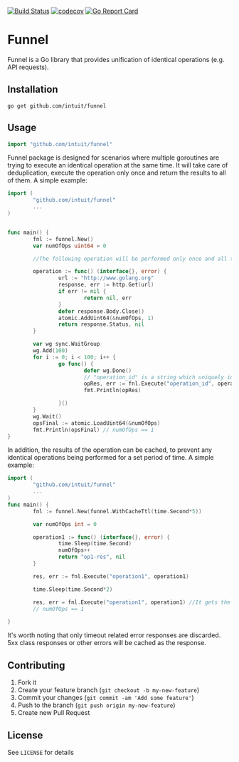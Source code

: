 [![Build Status](https://travis-ci.org/intuit/funnel.svg?branch=master)](https://travis-ci.org/intuit/funnel)
[![codecov](https://codecov.io/gh/intuit/funnel/branch/master/graph/badge.svg)](https://codecov.io/gh/intuit/funnel)
[![Go Report Card](https://goreportcard.com/badge/github.com/intuit/funnel)](https://goreportcard.com/report/github.com/intuit/funnel)



# Funnel #

Funnel is a Go library that provides unification of identical operations (e.g. API requests).

## Installation

```
go get github.com/intuit/funnel
```

## Usage ##

```go
import "github.com/intuit/funnel"
```

Funnel package is designed for scenarios where multiple goroutines are trying to execute an identical operation at the same time. It will take care of deduplication, execute the operation only once and return the results to all of them.
A simple example:
```go
import (
        "github.com/intuit/funnel"
        ...
)


func main() {
        fnl := funnel.New()
        var numOfOps uint64 = 0

        //The following operation will be performed only once and all the 100 goroutines will get the same result

        operation := func() (interface{}, error) {
                url := "http://www.golang.org"
                response, err := http.Get(url)
                if err != nil {
                        return nil, err
                }
                defer response.Body.Close()
                atomic.AddUint64(&numOfOps, 1)
                return response.Status, nil
        }

        var wg sync.WaitGroup
        wg.Add(100)
        for i := 0; i < 100; i++ {
                go func() {
                        defer wg.Done()
                        // "operation_id" is a string which uniquely identifies the operation
                        opRes, err := fnl.Execute("operation_id", operation)
                        fmt.Println(opRes)

                }()
        }
        wg.Wait()
        opsFinal := atomic.LoadUint64(&numOfOps)
        fmt.Println(opsFinal) // numOfOps == 1
}
```




In addition, the results of the operation can be cached, to prevent any identical operations being performed for a set period of time.
A simple example:
```go
import (
        "github.com/intuit/funnel"
        ...
)
func main() {
        fnl := funnel.New(funnel.WithCacheTtl(time.Second*5))

        var numOfOps int = 0

        operation1 := func() (interface{}, error) {
                time.Sleep(time.Second)
                numOfOps++
                return "op1-res", nil
        }

        res, err := fnl.Execute("operation1", operation1)

        time.Sleep(time.Second*2)

        res, err = fnl.Execute("operation1", operation1) //It gets the result from the previous operation and not performs the operation again
        // numOfOps == 1

}
```

It's worth noting that only timeout related error responses are discarded. 5xx class responses or other errors will be cached as the response.

## Contributing

1. Fork it
2. Create your feature branch (`git checkout -b my-new-feature`)
3. Commit your changes (`git commit -am 'Add some feature'`)
4. Push to the branch (`git push origin my-new-feature`)
5. Create new Pull Request

## License ##

See `LICENSE` for details
